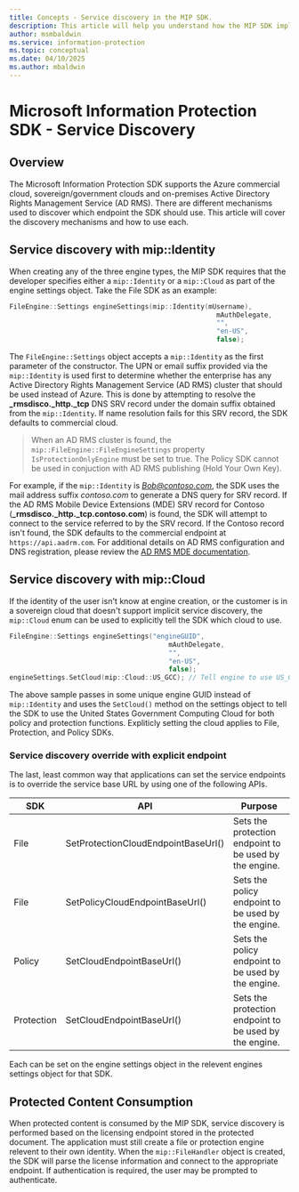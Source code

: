 ```yaml
---
title: Concepts - Service discovery in the MIP SDK.
description: This article will help you understand how the MIP SDK implements service discovery
author: msmbaldwin
ms.service: information-protection
ms.topic: conceptual
ms.date: 04/10/2025
ms.author: mbaldwin
---
```


# Microsoft Information Protection SDK - Service Discovery

## Overview

The Microsoft Information Protection SDK supports the Azure commercial cloud, sovereign/government clouds and on-premises Active Directory Rights Management Service (AD RMS). There are different mechanisms used to discover which endpoint the SDK should use. This article will cover the discovery mechanisms and how to use each.

## Service discovery with mip::Identity

When creating any of the three engine types, the MIP SDK requires that the developer specifies either a `mip::Identity` or a `mip::Cloud` as part of the engine settings object. Take the File SDK as an example:

```cpp
FileEngine::Settings engineSettings(mip::Identity(mUsername), 
													mAuthDelegate, 
													"", 
													"en-US", 
													false);
```

The `FileEngine::Settings` object accepts a `mip::Identity` as the first parameter of the constructor. The UPN or email suffix provided via the `mip::Identity` is used first to determine whether the enterprise has any Active Directory Rights Management Service (AD RMS) cluster that should be used instead of Azure. This is done by attempting to resolve the **_rmsdisco._http._tcp** DNS SRV record under the domain suffix obtained from the `mip::Identity`. If name resolution fails for this SRV record, the SDK defaults to commercial cloud.

> When an AD RMS cluster is found, the `mip::FileEngine::FileEngineSettings` property `IsProtectionOnlyEngine` must be set to true. The Policy SDK cannot be used in conjuction with AD RMS publishing (Hold Your Own Key).

For example, if the `mip::Identity` is *Bob@contoso.com*, the SDK uses the mail address suffix *contoso.com* to generate a DNS query for SRV record. If the AD RMS Mobile Device Extensions (MDE) SRV record for Contoso (**_rmsdisco._http._tcp.contoso.com**) is found, the SDK will attempt to connect to the service referred to by the SRV record. If the Contoso record isn't found, the SDK defaults to the commercial endpoint at `https://api.aadrm.com`. For additional details on AD RMS configuration and DNS registration, please review the [AD RMS MDE documentation](./quick-app-adrms.md#service-discovery).

## Service discovery with mip::Cloud

If the identity of the user isn't know at engine creation, or the customer is in a sovereign cloud that doesn't support implicit service discovery, the `mip::Cloud` enum can be used to explicitly tell the SDK which cloud to use.

```cpp
FileEngine::Settings engineSettings("engineGUID",
                        				mAuthDelegate,
				                        "",
				                        "en-US",
				                        false);
engineSettings.SetCloud(mip::Cloud::US_GCC); // Tell engine to use US_GCC
```

The above sample passes in some unique engine GUID instead of `mip::Identity` and uses the `SetCloud()` method on the settings object to tell the SDK to use the United States Government Computing Cloud for both policy and protection functions. Expliticly setting the cloud applies to File, Protection, and Policy SDKs.

### Service discovery override with explicit endpoint

The last, least common way that applications can set the service endpoints is to override the service base URL by using one of the following APIs.

| SDK        | API                                 | Purpose                                                |
| ---------- | ----------------------------------- | ------------------------------------------------------ |
| File       | SetProtectionCloudEndpointBaseUrl() | Sets the protection endpoint to be used by the engine. |
| File       | SetPolicyCloudEndpointBaseUrl()     | Sets the policy endpoint to be used by the engine.     |
| Policy     | SetCloudEndpointBaseUrl()           | Sets the policy endpoint to be used by the engine.     |
| Protection | SetCloudEndpointBaseUrl()           | Sets the protection endpoint to be used by the engine. |

Each can be set on the engine settings object in the relevent engines settings object for that SDK.

## Protected Content Consumption

When protected content is consumed by the MIP SDK, service discovery is performed based on the licensing endpoint stored in the protected document. The application must still create a file or protection engine relevent to their own identity. When the `mip::FileHandler` object is created, the SDK will parse the license information and connect to the appropriate endpoint. If authentication is required, the user may be prompted to authenticate.